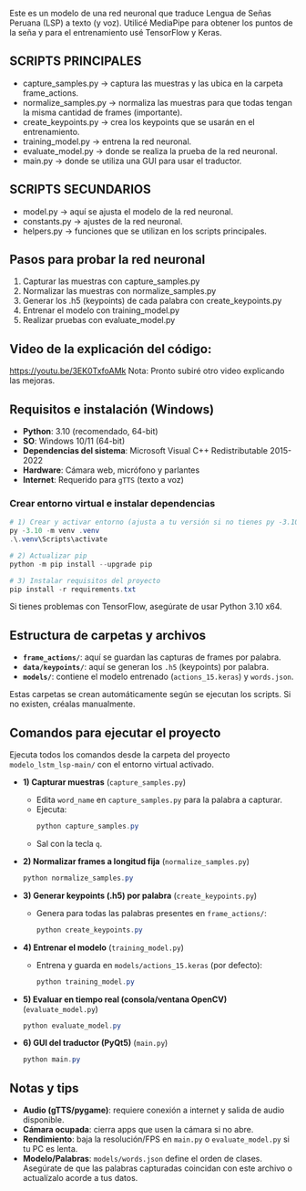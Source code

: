 Este es un modelo de una red neuronal que traduce Lengua de Señas Peruana (LSP) a texto (y voz). Utilicé MediaPipe para obtener los puntos de la seña y para el entrenamiento usé TensorFlow y Keras.

## SCRIPTS PRINCIPALES
- capture_samples.py → captura las muestras y las ubica en la carpeta frame_actions.
- normalize_samples.py → normaliza las muestras para que todas tengan la misma cantidad de frames (importante).
- create_keypoints.py → crea los keypoints que se usarán en el entrenamiento.
- training_model.py → entrena la red neuronal.
- evaluate_model.py → donde se realiza la prueba de la red neuronal.
- main.py → donde se utiliza una GUI para usar el traductor.

## SCRIPTS SECUNDARIOS
- model.py → aquí se ajusta el modelo de la red neuronal.
- constants.py → ajustes de la red neuronal.
- helpers.py → funciones que se utilizan en los scripts principales.

## Pasos para probar la red neuronal
1. Capturar las muestras con capture_samples.py
2. Normalizar las muestras con normalize_samples.py
2. Generar los .h5 (keypoints) de cada palabra con create_keypoints.py
3. Entrenar el modelo con training_model.py
4. Realizar pruebas con evaluate_model.py

## Video de la explicación del código:
https://youtu.be/3EK0TxfoAMk
Nota: Pronto subiré otro video explicando las mejoras.

## Requisitos e instalación (Windows)

- **Python**: 3.10 (recomendado, 64-bit)
- **SO**: Windows 10/11 (64-bit)
- **Dependencias del sistema**: Microsoft Visual C++ Redistributable 2015-2022
- **Hardware**: Cámara web, micrófono y parlantes
- **Internet**: Requerido para `gTTS` (texto a voz)

### Crear entorno virtual e instalar dependencias

```powershell
# 1) Crear y activar entorno (ajusta a tu versión si no tienes py -3.10)
py -3.10 -m venv .venv
.\.venv\Scripts\activate

# 2) Actualizar pip
python -m pip install --upgrade pip

# 3) Instalar requisitos del proyecto
pip install -r requirements.txt
```

Si tienes problemas con TensorFlow, asegúrate de usar Python 3.10 x64.

## Estructura de carpetas y archivos

- **`frame_actions/`**: aquí se guardan las capturas de frames por palabra.
- **`data/keypoints/`**: aquí se generan los `.h5` (keypoints) por palabra.
- **`models/`**: contiene el modelo entrenado (`actions_15.keras`) y `words.json`.

Estas carpetas se crean automáticamente según se ejecutan los scripts. Si no existen, créalas manualmente.

## Comandos para ejecutar el proyecto

Ejecuta todos los comandos desde la carpeta del proyecto `modelo_lstm_lsp-main/` con el entorno virtual activado.

- **1) Capturar muestras** (`capture_samples.py`)
  - Edita `word_name` en `capture_samples.py` para la palabra a capturar.
  - Ejecuta:
    ```powershell
    python capture_samples.py
    ```
  - Sal con la tecla `q`.

- **2) Normalizar frames a longitud fija** (`normalize_samples.py`)
  ```powershell
  python normalize_samples.py
  ```

- **3) Generar keypoints (.h5) por palabra** (`create_keypoints.py`)
  - Genera para todas las palabras presentes en `frame_actions/`:
    ```powershell
    python create_keypoints.py
    ```

- **4) Entrenar el modelo** (`training_model.py`)
  - Entrena y guarda en `models/actions_15.keras` (por defecto):
    ```powershell
    python training_model.py
    ```

- **5) Evaluar en tiempo real (consola/ventana OpenCV)** (`evaluate_model.py`)
  ```powershell
  python evaluate_model.py
  ```

- **6) GUI del traductor (PyQt5)** (`main.py`)
  ```powershell
  python main.py
  ```

## Notas y tips

- **Audio (gTTS/pygame)**: requiere conexión a internet y salida de audio disponible.
- **Cámara ocupada**: cierra apps que usen la cámara si no abre.
- **Rendimiento**: baja la resolución/FPS en `main.py` o `evaluate_model.py` si tu PC es lenta.
- **Modelo/Palabras**: `models/words.json` define el orden de clases. Asegúrate de que las palabras capturadas coincidan con este archivo o actualízalo acorde a tus datos.
